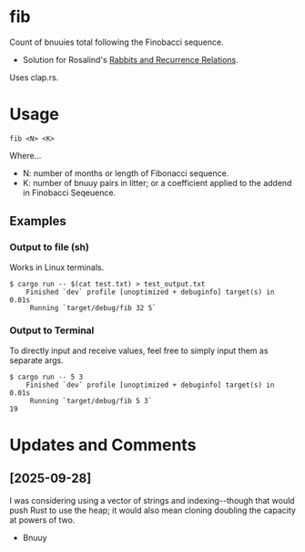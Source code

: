 # fib

Count of bnuuies total following the Finobacci sequence.
- Solution for Rosalind's [Rabbits and Recurrence Relations](https://rosalind.info/problems/fib/).

Uses clap.rs.

# Usage

```
fib <N> <K>
```

Where...
- N: number of months or length of Fibonacci sequence.
- K: number of bnuuy pairs in litter; or a coefficient applied to the addend in Finobacci Seqeuence.

## Examples

### Output to file (sh)
Works in Linux terminals.
```
$ cargo run -- $(cat test.txt) > test_output.txt
    Finished `dev` profile [unoptimized + debuginfo] target(s) in 0.01s
     Running `target/debug/fib 32 5`
```

### Output to Terminal
To directly input and receive values, feel free to simply input them as separate args.
```
$ cargo run -- 5 3
    Finished `dev` profile [unoptimized + debuginfo] target(s) in 0.01s
     Running `target/debug/fib 5 3`
19
```

# Updates and Comments

## [2025-09-28]
I was considering using a vector of strings and indexing--though that would push Rust to use the heap;
it would also mean cloning doubling the capacity at powers of two.
- Bnuuy
